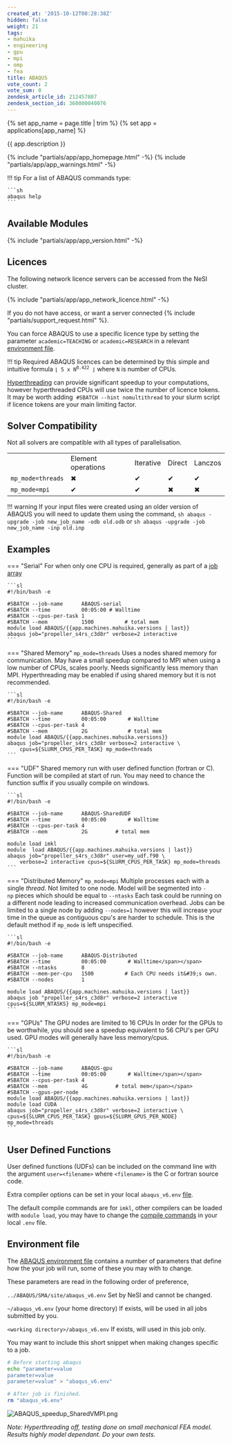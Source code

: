 ```yaml
---
created_at: '2015-10-12T00:28:38Z'
hidden: false
weight: 21
tags:
- mahuika
- engineering
- gpu
- mpi
- omp
- fea
title: ABAQUS
vote_count: 2
vote_sum: 0
zendesk_article_id: 212457807
zendesk_section_id: 360000040076
---
```


{% set app_name = page.title | trim %}
{% set app = applications[app_name] %}

{{ app.description }}

{% include "partials/app/app_homepage.html" -%}
{% include "partials/app/app_warnings.html" -%}

!!! tip
    For a list of ABAQUS commands type:

    ```sh
    abaqus help
    ```

## Available Modules

{% include "partials/app/app_version.html" -%}

## Licences

The following network licence servers can be accessed from the NeSI cluster.

{% include "partials/app/app_network_licence.html" -%}

If you do not have access, or want a server connected {% include "partials/support_request.html" %}.

You can force ABAQUS to use a specific licence type by setting the
parameter `academic=TEACHING` or `academic=RESEARCH` in a relevant
[environment file](#environment-file).

!!! tip
     Required ABAQUS licences can be determined by this simple and
     intuitive formula <code>⌊ 5 x N<sup>0.422</sup> ⌋</code> where `N` is number
     of CPUs.

[Hyperthreading](../../Scientific_Computing/Running_Jobs_on_Maui_and_Mahuika/Hyperthreading.md)
can provide significant speedup to your computations, however
hyperthreaded CPUs will use twice the number of licence tokens. It may
be worth adding  `#SBATCH --hint nomultithread` to your slurm script if
licence tokens are your main limiting factor.

## Solver Compatibility

Not all solvers are compatible with all types of parallelisation.

|                   |                    |           |        |         |
|-------------------|--------------------|-----------|--------|---------|
|                   | Element operations | Iterative | Direct | Lanczos |
| `mp_mode=threads` | ✖                  | ✔        | ✔     | ✔       |
| `mp_mode=mpi`     | ✔                  | ✔        | ✖     | ✖       |

!!! warning
     If your input files were created using an older version of ABAQUS you
     will need to update them using the command,
     ``` sh
     abaqus -upgrade -job new_job_name -odb old.odb
     ```
     or
     ``` sh
     abaqus -upgrade -job new_job_name -inp old.inp
     ```

## Examples

=== "Serial"
    For when only one CPU is required, generally as part of
    a [job array](https://support.nesi.org.nz/hc/en-gb/articles/360000690275-Parallel-Execution#t_array)

    ```sl
    #!/bin/bash -e

    #SBATCH --job-name      ABAQUS-serial
    #SBATCH --time          00:05:00 # Walltime
    #SBATCH --cpus-per-task 1
    #SBATCH --mem           1500          # total mem
    module load ABAQUS/{{app.machines.mahuika.versions | last}}
    abaqus job="propeller_s4rs_c3d8r" verbose=2 interactive
    ```

=== "Shared Memory"
    `mp_mode=threads`
    Uses a nodes shared memory for communication.
    May have a small speedup compared to MPI when using a low number of
    CPUs, scales poorly. Needs significantly less memory than MPI.
    Hyperthreading may be enabled if using shared memory but it is not
    recommended.

    ```sl
    #!/bin/bash -e

    #SBATCH --job-name      ABAQUS-Shared
    #SBATCH --time          00:05:00       # Walltime
    #SBATCH --cpus-per-task 4
    #SBATCH --mem           2G             # total mem
    module load ABAQUS/{{app.machines.mahuika.versions}}
    abaqus job="propeller_s4rs_c3d8r verbose=2 interactive \
        cpus=${SLURM_CPUS_PER_TASK} mp_mode=threads 
    ```

=== "UDF"
    Shared memory run with user defined function (fortran or C).
    Function will be compiled at start of run.
    You may need to chance the function suffix if you usually compile on windows.

    ```sl
    #!/bin/bash -e
    
    #SBATCH --job-name      ABAQUS-SharedUDF
    #SBATCH --time          00:05:00       # Walltime
    #SBATCH --cpus-per-task 4
    #SBATCH --mem           2G         # total mem

    module load imkl
    module  load ABAQUS/{{app.machines.mahuika.versions | last}}
    abaqus job="propeller_s4rs_c3d8r" user=my_udf.f90 \
        verbose=2 interactive cpus=${SLURM_CPUS_PER_TASK} mp_mode=threads
    ```

=== "Distributed Memory"
    `mp_mode=mpi`
    Multiple processes each with a single *thread*. Not limited to one node.
    Model will be segmented into `-np` pieces which
    should be equal to `--ntasks`
    Each task could be running on a different node leading to increased
    communication overhead. Jobs can be limited to a single node by adding `--nodes=1` however this will increase your time in the
    queue as contiguous cpu's are harder to schedule.
    This is the default method if `mp_mode` is left
    unspecified.

    ```sl
    #!/bin/bash -e
    
    #SBATCH --job-name      ABAQUS-Distributed 
    #SBATCH --time          00:05:00       # Walltime</span></span>
    #SBATCH --ntasks        8
    #SBATCH --mem-per-cpu   1500          # Each CPU needs it&#39;s own.
    #SBATCH --nodes         1
    
    module load ABAQUS/{{app.machines.mahuika.versions | last}}
    abaqus job "propeller_s4rs_c3d8r" verbose=2 interactive cpus=${SLURM_NTASKS} mp_mode=mpi
    ```

=== "GPUs"
    The GPU nodes are limited to 16 CPUs
    In order for the GPUs to be worthwhile, you should see a speedup
    equivalent to 56 CPU's per GPU used. GPU modes will
    generally have less memory/cpus.

    ```sl
    #!/bin/bash -e
    
    #SBATCH --job-name      ABAQUS-gpu
    #SBATCH --time          00:05:00       # Walltime</span></span>
    #SBATCH --cpus-per-task 4
    #SBATCH --mem           4G         # total mem</span></span>
    #SBATCH --gpus-per-node
    module load ABAQUS/{{app.machines.mahuika.versions | last}}
    module load CUDA
    abaqus job="propeller_s4rs_c3d8r" verbose=2 interactive \
    cpus=${SLURM_CPUS_PER_TASK} gpus=${SLURM_GPUS_PER_NODE} mp_mode=threads
    ```

## User Defined Functions

User defined functions (UDFs) can be included on the command line with
the argument `user=<filename>` where `<filename>` is the C or fortran
source code.

Extra compiler options can be set in your local `abaqus_v6.env` [file](#environment-file).

The default compile commands are for `imkl`, other compilers can be
loaded with `module load`, you may have to change the [compile
commands](../../Scientific_Computing/HPC_Software_Environment/Compiling_software_on_Mahuika.md)
in your local `.env` file.

## Environment file

The [ABAQUS environment
file](http://media.3ds.com/support/simulia/public/v613/installation-and-licensing-guides/books/sgb/default.htm?startat=ch04s01.html) contains
a number of parameters that define how the your job will run, some of
these you may with to change.

These parameters are read in the following order of preference,

`../ABAQUS/SMA/site/abaqus_v6.env` Set by NeSI and cannot be changed.

`~/abaqus_v6.env` (your home directory) If exists, will be used in all
jobs submitted by you.

`<working directory>/abaqus_v6.env` If exists, will used in this job
only.

You may want to include this short snippet when making changes specific
to a job.

``` sh
# Before starting abaqus
echo "parameter=value
parameter=value
parameter=value" > "abaqus_v6.env"

# After job is finished.
rm "abaqus_v6.env"
```

![ABAQUS\_speedup\_SharedVMPI.png](../../assets/images/ABAQUS.png)

*Note: Hyperthreading off, testing done on small mechanical FEA model.
Results highly model dependant. Do your own tests.*
